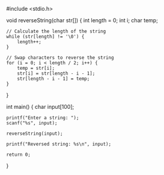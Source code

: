 #include <stdio.h>

void reverseString(char str[]) {
    int length = 0;
    int i;
    char temp;
    
    // Calculate the length of the string
    while (str[length] != '\0') {
        length++;
    }
    
    // Swap characters to reverse the string
    for (i = 0; i < length / 2; i++) {
        temp = str[i];
        str[i] = str[length - i - 1];
        str[length - i - 1] = temp;
    }
}

int main() {
    char input[100];

    printf("Enter a string: ");
    scanf("%s", input);
    
    reverseString(input);
    
    printf("Reversed string: %s\n", input);
    
    return 0;
}

